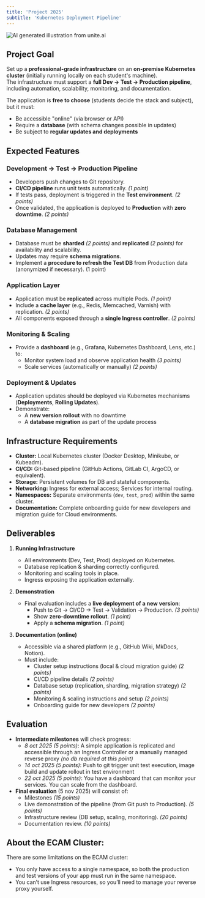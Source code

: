 ```yaml
---
title: 'Project 2025'
subtitle: 'Kubernetes Deployment Pipeline'
---
```


![AI generated illustration from [unite.ai](https://www.unite.ai/deploying-large-language-models-on-kubernetes-a-comprehensive-guide/)](./DALL·E-2024-06-18-12.27.28-Create-a-clean-16_9-banner-for-an-article-titled-Kubernetes.-Ensure-the-elements-convey-the-themes-of-container-orchestration-and-cloud-computing.-I.webp)

## Project Goal

Set up a **professional-grade infrastructure** on an **on-premise Kubernetes
cluster** (initially running locally on each student's machine).  
The infrastructure must support a **full Dev → Test → Production pipeline**,
including automation, scalability, monitoring, and documentation.

The application is **free to choose** (students decide the stack and subject),
but it must:

- Be accessible "online" (via browser or API)
- Require a **database** (with schema changes possible in updates)
- Be subject to **regular updates and deployments**

## Expected Features

### Development → Test → Production Pipeline

- Developers push changes to Git repository.
- **CI/CD pipeline** runs unit tests automatically. _(1 point)_
- If tests pass, deployment is triggered in the **Test environment**. _(2
  points)_
- Once validated, the application is deployed to **Production** with **zero
  downtime**. _(2 points)_

### Database Management

- Database must be **sharded** _(2 points)_ and **replicated** _(2 points)_ for
  availability and scalability.
- Updates may require **schema migrations**.
- Implement a **procedure to refresh the Test DB** from Production data
  (anonymized if necessary). (1 point)

### Application Layer

- Application must be **replicated** across multiple Pods. _(1 point)_
- Include a **cache layer** (e.g., Redis, Memcached, Varnish) with replication.
  _(2 points)_
- All components exposed through a **single Ingress controller**. _(2 points)_

### Monitoring & Scaling

- Provide a **dashboard** (e.g., Grafana, Kubernetes Dashboard, Lens, etc.) to:
  - Monitor system load and observe application health _(3 points)_
  - Scale services (automatically or manually) _(2 points)_

### Deployment & Updates

- Application updates should be deployed via Kubernetes mechanisms
  (**Deployments**, **Rolling Updates**).
- Demonstrate:
  - A **new version rollout** with no downtime
  - A **database migration** as part of the update process

## Infrastructure Requirements

- **Cluster:** Local Kubernetes cluster (Docker Desktop, Minikube, or Kubeadm).
- **CI/CD:** Git-based pipeline (GitHub Actions, GitLab CI, ArgoCD, or
  equivalent).
- **Storage:** Persistent volumes for DB and stateful components.
- **Networking:** Ingress for external access; Services for internal routing.
- **Namespaces:** Separate environments (`dev`, `test`, `prod`) within the same
  cluster.
- **Documentation:** Complete onboarding guide for new developers and migration
  guide for Cloud environments.

## Deliverables

1. **Running Infrastructure**
   - All environments (Dev, Test, Prod) deployed on Kubernetes.
   - Database replication & sharding correctly configured.
   - Monitoring and scaling tools in place.
   - Ingress exposing the application externally.

2. **Demonstration**
   - Final evaluation includes a **live deployment of a new version**:
     - Push to Git → CI/CD → Test → Validation → Production. _(3 points)_
     - Show **zero-downtime rollout**. _(1 point)_
     - Apply a **schema migration**. _(1 point)_

3. **Documentation (online)**
   - Accessible via a shared platform (e.g., GitHub Wiki, MkDocs, Notion).
   - Must include:
     - Cluster setup instructions (local & cloud migration guide) _(2 points)_
     - CI/CD pipeline details _(2 points)_
     - Database setup (replication, sharding, migration strategy) _(2 points)_
     - Monitoring & scaling instructions and setup _(2 points)_
     - Onboarding guide for new developers _(2 points)_

## Evaluation

- **Intermediate milestones** will check progress:
  - _8 oct 2025_ _(5 points)_: A simple application is replicated and accessible
    through an Ingress Controller or a manually managed reverse proxy _(no db
    required at this point)_
  - _14 oct 2025_ _(5 points)_: Push to git trigger unit test execution, image
    build and update rollout in test environment
  - _22 oct 2025_ _(5 points)_: You have a dashboard that can monitor your
    services. You can scale from the dashboard.
- **Final evaluation** (5 nov 2025) will consist of:
  - Milestones _(15 points)_
  - Live demonstration of the pipeline (from Git push to Production). _(5
    points)_
  - Infrastructure review (DB setup, scaling, monitoring). _(20 points)_
  - Documentation review. _(10 points)_

## About the ECAM Cluster:

There are some limitations on the ECAM cluster:

- You only have access to a single namespace, so both the production and test
  versions of your app must run in the same namespace.
- You can’t use Ingress resources, so you’ll need to manage your reverse proxy
  yourself.
